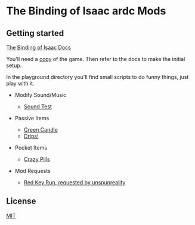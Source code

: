 # The Binding of Isaac ardc Mods

## Getting started
[The Binding of Isaac Docs](https://wofsauge.github.io/IsaacDocs/)

You'll need a [copy](https://store.steampowered.com/bundle/2405/The_Binding_of_Isaac_Rebirth_Complete_Bundle/) of the game. Then refer to the docs to make the initial setup.

In the playground directory you'll find small scripts to do funny things, just
play with it.

- Modify Sound/Music
  - [Sound Test](https://github.com/Andrsrz/tboi-mods/tree/develop/sound-test)

- Passive Items
  - [Green Candle](https://github.com/Andrsrz/tboi-mods/tree/develop/green-candle)
  - [Drips!](https://github.com/Andrsrz/tboi-mods/tree/develop/drips)

- Pocket Items
  - [Crazy Pills](https://github.com/MochicStudio/tboi-mods/tree/develop/crazy-pills)

- Mod Requests
  - [Red Key Run, requested by unspunreality](https://github.com/Andrsrz/tboi-mods/tree/develop/red-key-run)

## License
[MIT](https://mit-license.org/)